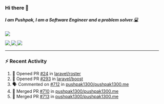 ### Hi there 👋

##### I am Pushpak, I am a Software Engineer and a problem solver.💻

<a href='https://twitter.com/pushpak1300'><a href="https://pushpak1300.me/" target="_blank">
  <img src="https://img.shields.io/badge/website-%23E34F26.svg?&style=for-the-badge" />
</a> 
 
 <a href="https://twitter.com/pushpak1300" target="_blank">
  <img src="https://img.shields.io/badge/twitter-%231DA1F2.svg?&style=for-the-badge&logo=twitter&logoColor=white" />
</a> 

<a href="https://www.linkedin.com/in/pushpak-c-286b17b1/" target="_blank">
  <img src="https://img.shields.io/badge/linkedin-%230077B5.svg?&style=for-the-badge&logo=linkedin&logoColor=white" />
</a> 

<a href="https://dev.to/pushpak1300/" target="_blank">
  <img src="http://img.shields.io/badge/dev.to-gray?style=for-the-badge&logo=dev.to&?logoColor=white?logoWidth=100?label=" />
</a> 


</p>

---

### ⚡ Recent Activity

<!--START_SECTION:activity-->
1. 💪 Opened PR [#24](https://github.com/laravel/roster/pull/24) in [laravel/roster](https://github.com/laravel/roster)
2. 💪 Opened PR [#293](https://github.com/laravel/boost/pull/293) in [laravel/boost](https://github.com/laravel/boost)
3. 🗣 Commented on [#712](https://github.com/pushpak1300/pushpak1300.me/pull/712#issuecomment-3380613412) in [pushpak1300/pushpak1300.me](https://github.com/pushpak1300/pushpak1300.me)
4. 🎉 Merged PR [#710](https://github.com/pushpak1300/pushpak1300.me/pull/710) in [pushpak1300/pushpak1300.me](https://github.com/pushpak1300/pushpak1300.me)
5. 🎉 Merged PR [#713](https://github.com/pushpak1300/pushpak1300.me/pull/713) in [pushpak1300/pushpak1300.me](https://github.com/pushpak1300/pushpak1300.me)
<!--END_SECTION:activity-->
